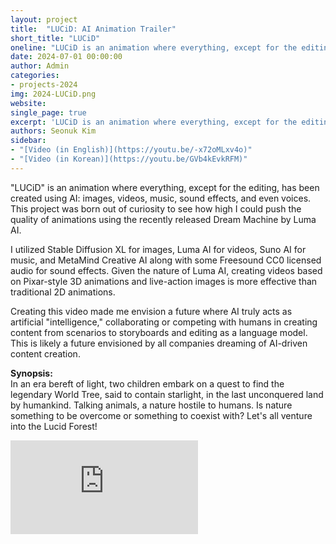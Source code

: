 ```yaml
---
layout: project
title:  "LUCiD: AI Animation Trailer"
short_title: "LUCiD"
oneline: "LUCiD is an animation where everything, except for the editing, has been created using AI: images, videos, music, sound effects, and even voices"
date: 2024-07-01 00:00:00
author: Admin
categories:
- projects-2024
img: 2024-LUCiD.png
website: 
single_page: true
excerpt: 'LUCiD is an animation where everything, except for the editing, has been created using AI: images, videos, music, sound effects, and even voices. I utilized Stable Diffusion XL for images, Luma AI for videos, Suno AI for music, and MetaMind Creative AI along with some Freesound CC0 licensed audio for sound effects.'
authors: Seonuk Kim
sidebar:
- "[Video (in English)](https://youtu.be/-x72oMLxv4o)"
- "[Video (in Korean)](https://youtu.be/GVb4kEvkRFM)"
---
```


"LUCiD" is an animation where everything, except for the editing, has been created using AI: images, videos, music, sound effects, and even voices. This project was born out of curiosity to see how high I could push the quality of animations using the recently released Dream Machine by Luma AI.

I utilized Stable Diffusion XL for images, Luma AI for videos, Suno AI for music, and MetaMind Creative AI along with some Freesound CC0 licensed audio for sound effects.
Given the nature of Luma AI, creating videos based on Pixar-style 3D animations and live-action images is more effective than traditional 2D animations.

Creating this video made me envision a future where AI truly acts as artificial "intelligence," collaborating or competing with humans in creating content from scenarios to storyboards and editing as a language model. This is likely a future envisioned by all companies dreaming of AI-driven content creation.

__Synopsis:__ <br>
In an era bereft of light, two children embark on a quest to find the legendary World Tree, said to contain starlight, in the last unconquered land by humankind. Talking animals, a nature hostile to humans. Is nature something to be overcome or something to coexist with? Let's all venture into the Lucid Forest!

<iframe src="https://www.youtube-nocookie.com/embed/-x72oMLxv4o?rel=0" frameborder="0" allow="autoplay; encrypted-media" allowfullscreen class="responsive-iframe"></iframe>
